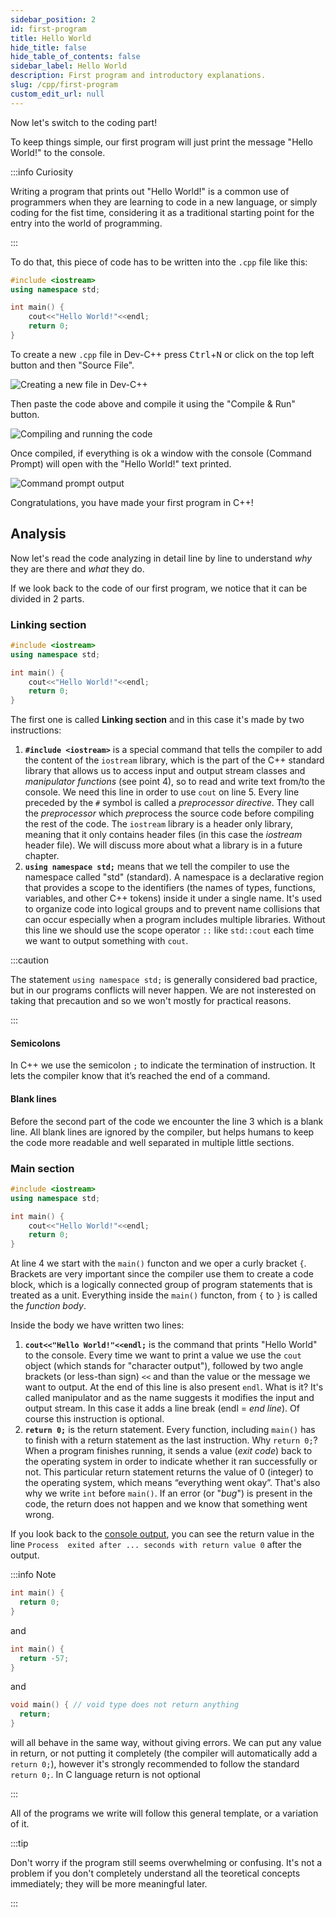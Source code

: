 ```yaml
---
sidebar_position: 2
id: first-program
title: Hello World
hide_title: false
hide_table_of_contents: false
sidebar_label: Hello World
description: First program and introductory explanations.
slug: /cpp/first-program
custom_edit_url: null
---
```



Now let's switch to the coding part! 

To keep things simple, our first program will just print the message "Hello World!" to the console.

:::info Curiosity

Writing a program that prints out "Hello World!" is a common use of programmers when they are 
learning to code in a new language, or simply coding for the fist time, considering it as a 
traditional starting point for the entry into the world of programming.

:::

To do that, this piece of code has to be written into the `.cpp` file like this:

```cpp title="hello-world.cpp"
#include <iostream>
using namespace std;

int main() {
	cout<<"Hello World!"<<endl;
	return 0;
}
```

To create a new `.cpp` file in Dev-C++ press <kbd>Ctrl</kbd>+<kbd>N</kbd> or click on the top 
left button and then "Source File".

![Creating a new file in Dev-C++](./assets/creating-new-file.png)

Then paste the code above and compile it using the "Compile & Run" button.

![Compiling and running the code](./assets/compile-run.png)

Once compiled, if everything is ok a window with the console (Command Prompt) will open with 
the "Hello World!" text printed.

![Command prompt output](./assets/console-output-hello-world.png)

Congratulations, you have made your first program in C++!


## Analysis

Now let's read the code analyzing in detail line by line to understand *why* they are 
there and *what* they do.

If we look back to the code of our first program, we notice that it can be divided in 2 parts.


### Linking section

```cpp {1,2}
#include <iostream>
using namespace std;

int main() {
	cout<<"Hello World!"<<endl;
	return 0;
}
```

The first one is called **Linking section** and in this case it's made by two instructions:

1. **`#include <iostream>`** is a special command that tells the compiler to add the content 
of the `iostream` library,  which is the part of the C++ standard library that allows us 
to access input and output stream classes and *manipulator functions* (see point 4), so to 
read and write text from/to the console. We need this line in order to use `cout` on 
line 5. Every line preceded by the `#` symbol is called a *preprocessor directive*. They 
call the *preprocessor* which *pre*process the source code before compiling the rest of 
the code. The `iostream` library is a header only library, meaning that it only contains 
header files (in this case the *iostream* header file). We will discuss more about what a 
library is in a future chapter.
2. **`using namespace std;`** means that we tell the compiler to use the namespace called 
"std" (standard). A namespace is a declarative region that provides a scope to the 
identifiers (the names of types, functions, variables, and other C++ tokens) inside it 
under a single name. It's used to organize code into logical groups and to prevent name 
collisions that can occur especially when a program includes multiple libraries.
Without this line we should use the scope operator `::` like `std::cout` each time we 
want to output something with `cout`.

:::caution

The statement `using namespace std;` is generally considered bad practice, but in our 
programs conflicts will never happen. We are not insterested on taking that precaution
and so we won't mostly for practical reasons.

:::

#### Semicolons

In C++ we use the semicolon `;` to indicate the termination of instruction. It lets the 
compiler know that it’s reached the end of a command.

#### Blank lines

Before the second part of the code we encounter the line 3 which is a blank line. All 
blank lines are ignored by the compiler, but helps humans to keep the code more readable 
and well separated in multiple little sections.


### Main section

```cpp {4-7}
#include <iostream>
using namespace std;

int main() {
	cout<<"Hello World!"<<endl;
	return 0;
}
```

At line 4 we start with the `main()` functon and we oper a curly bracket `{`.
Brackets are very important since the compiler use them to create a code block, which is a 
logically connected group of program statements that is treated as a unit.
Everything inside the `main()` functon, from `{` to `}` is called the *function body*.

Inside the body we have written two lines:

1. **`cout<<"Hello World!"<<endl;`** is the command that prints "Hello World" to the console. 
Every time we want to print a value we use the `cout` object (which stands for "character 
output"), followed by two angle brackets (or less-than sign) `<<` and than the value or the 
message we want to output. At the end of this line is also present `endl`. What is it? It's 
called manipulator and as the name suggests it modifies the input and output stream. In this 
case it adds a line break (endl = *end line*). Of course this instruction is optional.
2. **`return 0;`** is the return statement. Every function, including `main()` has to finish 
with a return statement as the last instruction. Why `return 0;`? When a program finishes 
running, it sends a value (*exit code*) back to the operating system in order to indicate 
whether it ran successfully or not. This particular return statement returns the value of 0 
(integer) to the operating system, which means “everything went okay”. That's also why we 
write `int` before `main()`. If an error (or "*bug*") is present in the code, the return 
does not happen and we know that something went wrong. 

If you look back to the [console output](./assets/console-output-hello-world.png), you can see the return value in the line `Process 
exited after ... seconds with return value 0` after the output.

:::info Note

```cpp
int main() {
  return 0;
}
```
and
```cpp
int main() {
  return -57;
}
```
and
```cpp
void main() { // void type does not return anything
  return;
}
```
will all behave in the same way, without giving errors. We can put any value in return, or 
not putting it completely (the compiler will automatically add a `return 0;`), however 
it's strongly recommended to follow the standard `return 0;`. In C language return is not 
optional

:::

All of the programs we write will follow this general template, or a variation of it.

:::tip

Don't worry if the program still seems overwhelming or confusing. It's not a problem if you 
don't completely understand all the teoretical concepts immediately; they will be more 
meaningful later.

:::